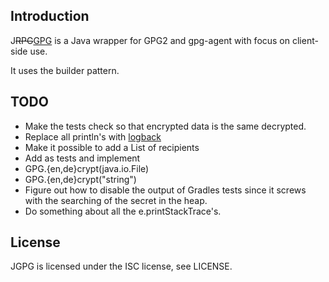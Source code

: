 Introduction
------------

J<del>RPG</del><ins>GPG</ins> is a Java wrapper for GPG2 and gpg-agent with focus on
client-side use.

It uses the builder pattern.

TODO
----
* Make the tests check so that encrypted data is the same decrypted.
* Replace all println's with [logback](http://logback.qos.ch/)
* Make it possible to add a List<String> of recipients
* Add as tests and implement
 * GPG.{en,de}crypt(java.io.File)
 * GPG.{en,de}crypt("string")
* Figure out how to disable the output of Gradles tests since it screws with
  the searching of the secret in the heap.
* Do something about all the e.printStackTrace's.

License
-------

JGPG is licensed under the ISC license, see LICENSE.
